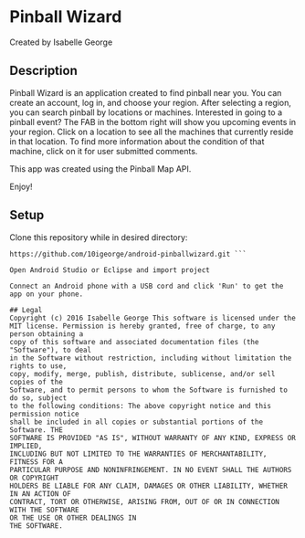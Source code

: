 # Pinball Wizard

Created by Isabelle George

## Description
Pinball Wizard is an application created to find pinball near you. You can create an account, log in, and choose your region. After selecting a region, you can search pinball by locations or machines. Interested in going to a pinball event? The FAB in the bottom right will show you upcoming events in your region. Click on a location to see all the machines that currently reside in that location. To find more information about the condition of that machine, click on it for user submitted comments.

This app was created using the Pinball Map API.

Enjoy!

## Setup
Clone this repository while in desired directory:

``` $ git clone 
https://github.com/10igeorge/android-pinballwizard.git ```

Open Android Studio or Eclipse and import project

Connect an Android phone with a USB cord and click 'Run' to get the app on your phone.

## Legal
Copyright (c) 2016 Isabelle George This software is licensed under the 
MIT license. Permission is hereby granted, free of charge, to any person obtaining a 
copy of this software and associated documentation files (the "Software"), to deal 
in the Software without restriction, including without limitation the rights to use, 
copy, modify, merge, publish, distribute, sublicense, and/or sell copies of the 
Software, and to permit persons to whom the Software is furnished to do so, subject 
to the following conditions: The above copyright notice and this permission notice 
shall be included in all copies or substantial portions of the Software. THE 
SOFTWARE IS PROVIDED "AS IS", WITHOUT WARRANTY OF ANY KIND, EXPRESS OR IMPLIED, 
INCLUDING BUT NOT LIMITED TO THE WARRANTIES OF MERCHANTABILITY, FITNESS FOR A 
PARTICULAR PURPOSE AND NONINFRINGEMENT. IN NO EVENT SHALL THE AUTHORS OR COPYRIGHT 
HOLDERS BE LIABLE FOR ANY CLAIM, DAMAGES OR OTHER LIABILITY, WHETHER IN AN ACTION OF 
CONTRACT, TORT OR OTHERWISE, ARISING FROM, OUT OF OR IN CONNECTION WITH THE SOFTWARE 
OR THE USE OR OTHER DEALINGS IN
THE SOFTWARE.
